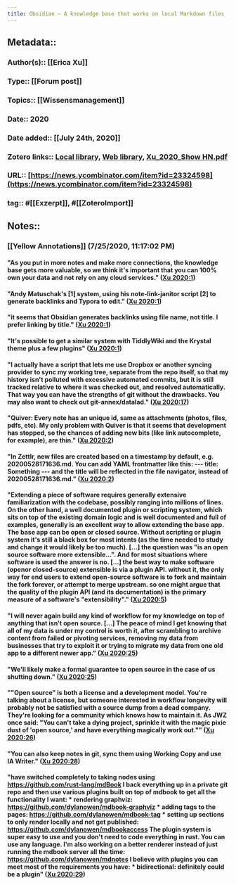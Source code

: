 ```yaml
---
title: Obsidian – A knowledge base that works on local Markdown files
---
```


## Metadata::
### Author(s):: [[Erica Xu]]

### Type:: [[Forum post]]

### Topics:: [[Wissensmanagement]]

### Date:: 2020

### Date added:: [[July 24th, 2020]]

### Zotero links:: [Local library](zotero://select/library/items/XZKKD3HQ), [Web library](https://www.zotero.org/users/4111725/items/XZKKD3HQ), [Xu_2020_Show HN.pdf](zotero://open-pdf/library/items/S4J7LY4V)

### URL:: [https://news.ycombinator.com/item?id=23324598](https://news.ycombinator.com/item?id=23324598)

### tag:: #[[Exzerpt]], #[[ZoteroImport]]

## Notes::
### **[[Yellow Annotations]] (7/25/2020, 11:17:02 PM)**
#### "As you put in more notes and make more connections, the knowledge base gets more valuable, so we think it's important that you can 100% own your data and not rely on any cloud services." ([Xu 2020:1](zotero://open-pdf/library/items/S4J7LY4V?page=1))

#### "Andy Matuschak's [1] system, using his note-link-janitor script [2] to generate backlinks and Typora to edit." ([Xu 2020:1](zotero://open-pdf/library/items/S4J7LY4V?page=1))

#### "it seems that Obsidian generates backlinks using file name, not title. I prefer linking by title." ([Xu 2020:1](zotero://open-pdf/library/items/S4J7LY4V?page=1))

#### "It's possible to get a similar system with TiddlyWiki and the Krystal theme plus a few plugins" ([Xu 2020:1](zotero://open-pdf/library/items/S4J7LY4V?page=1))

#### "I actually have a script that lets me use Dropbox or another syncing provider to sync my working tree, separate from the repo itself, so that my history isn't polluted with excessive automated commits, but it is still tracked relative to where it was checked out, and resolved automatically. That way you can have the strengths of git without the drawbacks. You may also want to check out git-annex/datalad." ([Xu 2020:17](zotero://open-pdf/library/items/S4J7LY4V?page=17))

#### "Quiver: Every note has an unique id, same as attachments (photos, files, pdfs, etc). My only problem with Quiver is that it seems that development has stopped, so the chances of adding new bits (like link autocomplete, for example), are thin." ([Xu 2020:2](zotero://open-pdf/library/items/S4J7LY4V?page=2))

#### "In Zettlr, new files are created based on a timestamp by default, e.g. 20200528171636.md. You can add YAML frontmatter like this: --- title: Something --- and the title will be reflected in the file navigator, instead of 20200528171636.md." ([Xu 2020:2](zotero://open-pdf/library/items/S4J7LY4V?page=2))

#### "Extending a piece of software requires generally extensive familiarization with the codebase, possibly ranging into millions of lines. On the other hand, a well documented plugin or scripting system, which sits on top of the existing domain logic and is well documented and full of examples, generally is an excellent way to allow extending the base app. The base app can be open or closed source. Without scripting or plugin system it's still a black box for most intents (as the time needed to study and change it would likely be too much). […] the question was "is an open source software more extensible...". And for most situations where software is used the answer is no. […] the best way to make software (openor closed-source) extensible is via a plugin API. without it, the only way for end users to extend open-source software is to fork and maintain the fork forever, or attempt to merge upstream. so one might argue that the quality of the plugin API (and its documentation) is the primary measure of a software's "extensibility"." ([Xu 2020:5](zotero://open-pdf/library/items/S4J7LY4V?page=5))

#### "I will never again build any kind of workflow for my knowledge on top of anything that isn't open source. […] The peace of mind I get knowing that all of my data is under my control is worth it, after scrambling to archive content from failed or pivoting services, removing my data from businesses that try to exploit it or trying to migrate my data from one old app to a different newer app." ([Xu 2020:25](zotero://open-pdf/library/items/S4J7LY4V?page=25))

#### "We'll likely make a formal guarantee to open source in the case of us shutting down." ([Xu 2020:25](zotero://open-pdf/library/items/S4J7LY4V?page=25))

#### ""Open source" is both a license and a development model. You're talking about a license, but someone interested in workflow longevity will probably not be satisfied with a source dump from a dead company. They're looking for a community which knows how to maintain it. As JWZ once said: "You can't take a dying project, sprinkle it with the magic pixie dust of 'open source,' and have everything magically work out."" ([Xu 2020:26](zotero://open-pdf/library/items/S4J7LY4V?page=26))

#### "You can also keep notes in git, sync them using Working Copy and use IA Writer." ([Xu 2020:28](zotero://open-pdf/library/items/S4J7LY4V?page=28))

#### "have switched completely to taking nodes using https://github.com/rust-lang/mdBook I back everything up in a private git repo and then use various plugins built on top of mdbook to get all the functionality I want: * rendering graphviz: https://github.com/dylanowen/mdbook-graphviz * adding tags to the pages: https://github.com/dylanowen/mdbook-tag * setting up sections to only render locally and not get published: https://github.com/dylanowen/mdbookaccess The plugin system is super easy to use and you don't need to code everything in rust. You can use any language. I'm also working on a better renderer instead of just running the mdbook server all the time: https://github.com/dylanowen/mdnotes I believe with plugins you can meet most of the requirements you have: * bidirectional: definitely could be a plugin" ([Xu 2020:29](zotero://open-pdf/library/items/S4J7LY4V?page=29))
